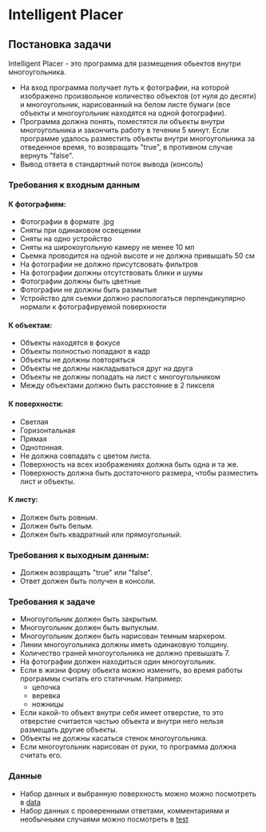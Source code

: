 # Intelligent Placer

## Постановка задачи
Intelligent Placer - это программа для размещения обьектов внутри многоугольника.
- На вход программа получает путь к фотографии, на которой изображено произвольное количество объектов (от нуля до десяти) и многоугольник, нарисованный на белом листе бумаги (все объекты и многоугольник находятся на одной фотографии).
- Программа должна понять, поместятся ли объекты внутри многоугольника и закончить работу в течении 5 минут. Если программе удалось разместить объекты внутри многоугольника за отведенное время, то возвращать "true", в противном случае вернуть "false".
- Вывод ответа в стандартный поток вывода (консоль) 

### Требования к входным данным
#### К фотографиям:
- Фотографии в формате .jpg 
- Сняты при одинаковом освещении
- Сняты на одно устройство 
- Сняты на широкоугольную камеру не менее 10 мп
- Сьемка проводится на одной высоте и не должна привышать 50 см
- На фотографии не должно присутсвовать фильтров
- На фотографии должны отсутствовать блики и шумы 
- Фотографии должны быть цветные
- Фотографии не должны быть размытые 
- Устройство для сьемки должно распологаться перпендикулярно нормали к фотографируемой поверхности 

#### К объектам: 
- Объекты находятся в фокусе 
- Объекты полностью попадают в кадр
- Объекты не должны повторяться
- Объекты не должны накладываться друг на друга 
- Объекты не должны попадать на лист с многоугольником 
- Между объектами должно быть расстояние в 2 пикселя 

#### К поверхности:
- Светлая 
- Горизонтальная 
- Прямая 
- Однотонная. 
- Не должна совпадать с цветом листа.
- Поверхность на всех изображениях должна быть одна и та же.
- Поверхность должна быть достаточного размера, чтобы разместить лист и объекты.

#### К листу:
- Должен быть ровным.
- Должен быть белым.
- Должен быть квадратный или прямоугольный. 

### Требования к выходным данным: 
- Должен возвращать "true" или "false".
- Ответ должен быть получен в консоли.

### Требования к задаче
- Многоугольник должен быть закрытым.
- Многоугольник должен быть выпуклым.
- Многоугольник должен быть нарисован темным маркером. 
- Линии многоугольника должны иметь одинаковую толщину. 
- Количество граней многоугольника не должно превышать 7. 
- На фотографии должен находиться один многоугольник. 
- Если в жизни форму обьекта можно изменить, во время работы программы считать его статичным. 
Например:
  - цепочка
  - веревка 
  - ножницы
- Если какой-то объект внутри себя имеет отверстие, то это отверстие считается частью объекта и внутри него нельзя размещать другие объекты. 
- Объекты не должны касаться стенок многоугольника.
- Если многоугольник нарисован от руки, то программа должна считать его. 

### Данные 
- Набор данных и выбранную поверхность можно можно посмотреть в [data](https://github.com/Fourroubles/Intelligent-Placer/tree/develop/data)
- Набор данных с проверенными ответами, комментариями и необычными случаями можно посмотреть в [test](https://github.com/Fourroubles/Intelligent-Placer/blob/develop/test/description.md)
